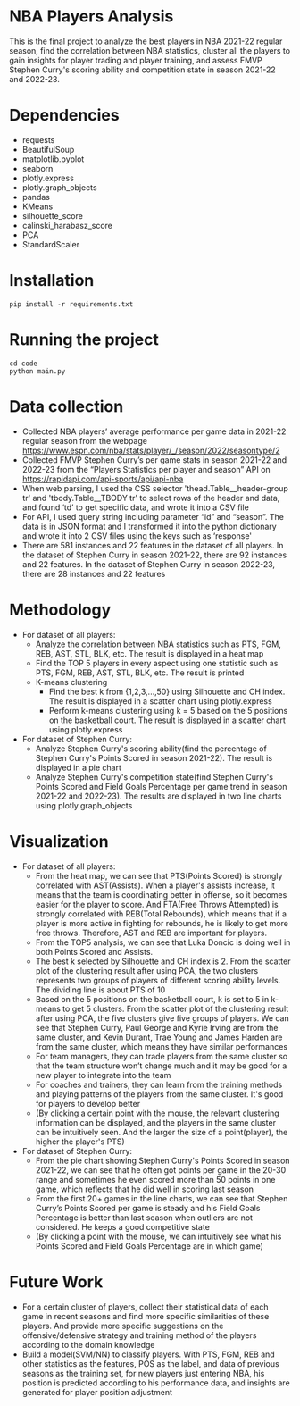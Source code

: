 # NBA Players Analysis
This is the final project to analyze the best players in NBA 2021-22 regular season, find the correlation between NBA statistics, cluster all the players to gain insights for player trading and player training, and assess FMVP Stephen Curry's scoring ability and competition state in season 2021-22 and 2022-23.

# Dependencies
- requests
- BeautifulSoup
- matplotlib.pyplot
- seaborn
- plotly.express
- plotly.graph_objects
- pandas
- KMeans
- silhouette_score
- calinski_harabasz_score
- PCA
- StandardScaler

# Installation
```
pip install -r requirements.txt
```

# Running the project
```
cd code
python main.py
```

# Data collection
- Collected NBA players’ average performance per game data in 2021-22 regular season from the webpage https://www.espn.com/nba/stats/player/_/season/2022/seasontype/2
- Collected FMVP Stephen Curry’s per game stats in season 2021-22 and 2022-23 from the “Players Statistics per player and season” API on https://rapidapi.com/api-sports/api/api-nba
- When web parsing, I used the CSS selector 'thead.Table__header-group tr' and 'tbody.Table__TBODY tr' to select rows of the header and data, and found ‘td’ to get specific data, and wrote it into a CSV file
- For API, I used query string including parameter “id” and “season”. The data is in JSON format and I transformed it into the python dictionary and wrote it into 2 CSV files using the keys such as ‘response'
- There are 581 instances and 22 features in the dataset of all players. In the dataset of Stephen Curry in season 2021-22, there are 92 instances and 22 features. In the dataset of Stephen Curry in season 2022-23, there are 28 instances and 22 features

# Methodology
- For dataset of all players:
    - Analyze the correlation between NBA statistics such as PTS, FGM, REB, AST, STL, BLK, etc. The result is displayed in a heat map
    - Find the TOP 5 players in every aspect using one statistic such as PTS, FGM, REB, AST, STL, BLK, etc. The result is printed
    - K-means clustering
      - Find the best k from {1,2,3,...,50} using Silhouette and CH index. The result is displayed in a scatter chart using plotly.express
      - Perform k-means clustering using k = 5 based on the 5 positions on the basketball court. The result is displayed in a scatter chart using plotly.express
- For dataset of Stephen Curry:
    - Analyze Stephen Curry's scoring ability(find the percentage of Stephen Curry's Points Scored in season 2021-22). The result is displayed in a pie chart
    - Analyze Stephen Curry's competition state(find Stephen Curry's Points Scored and Field Goals Percentage per game trend in season 2021-22 and 2022-23). The results are displayed in two line charts using plotly.graph_objects

# Visualization
- For dataset of all players:
  - From the heat map, we can see that PTS(Points Scored) is strongly correlated with AST(Assists). When a player's assists increase, it means that the team is coordinating better in offense, so it becomes easier for the player to score. And FTA(Free Throws Attempted) is strongly correlated with REB(Total Rebounds), which means that if a player is more active in fighting for rebounds, he is likely to get more free throws. Therefore, AST and REB are important for players.
  - From the TOP5 analysis, we can see that Luka Doncic is doing well in both Points Scored and Assists.
  - The best k selected by Silhouette and CH index is 2. From the scatter plot of the clustering result after using PCA, the two clusters represents two groups of players of different scoring ability levels. The dividing line is about PTS of 10
  - Based on the 5 positions on the basketball court, k is set to 5 in k-means to get 5 clusters. From the scatter plot of the clustering result after using PCA, the five clusters give five groups of players. We can see that Stephen Curry, Paul George and Kyrie Irving are from the same cluster, and Kevin Durant, Trae Young and James Harden are from the same cluster, which means they have similar performances
  - For team managers, they can trade players from the same cluster so that the team structure won’t change much and it may be good for a new player to integrate into the team
  - For coaches and trainers, they can learn from the training methods and playing patterns of the players from the same cluster. It's good for players to develop better
  - (By clicking a certain point with the mouse, the relevant clustering information can be displayed, and the players in the same cluster can be intuitively seen. And the larger the size of a point(player), the higher the player's PTS)
- For dataset of Stephen Curry:
  - From the pie chart showing Stephen Curry's Points Scored in season 2021-22, we can see that he often got points per game in the 20-30 range and sometimes he even scored more than 50 points in one game, which reflects that he did well in scoring last season
  - From the first 20+ games in the line charts, we can see that Stephen Curry’s Points Scored per game is steady and his Field Goals Percentage is better than last season when outliers are not considered. He keeps a good competitive state
  - (By clicking a point with the mouse, we can intuitively see what his Points Scored and Field Goals Percentage are in which game)

# Future Work
- For a certain cluster of players, collect their statistical data of each game in recent seasons and find more specific similarities of these players. And provide more specific suggestions on the offensive/defensive strategy and training method of the players according to the domain knowledge
- Build a model(SVM/NN) to classify players. With PTS, FGM, REB and other statistics as the features, POS as the label, and data of previous seasons as the training set, for new players just entering NBA, his position is predicted according to his performance data, and insights are generated for player position adjustment

